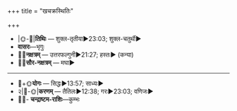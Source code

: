 +++
title = "खचक्रस्थितिः"

+++
- |🌞-🌛|**तिथिः** — शुक्ल-तृतीया►23:03; शुक्ल-चतुर्थी►  
- **वासरः**—भृगुः  
- 🌌🌛**नक्षत्रम्** — उत्तरफल्गुनी►21:27; हस्तः► (कन्या)  
- 🌌🌞**सौर-नक्षत्रम्** — मघा►  
___________________
- 🌛+🌞**योगः** — सिद्धः►13:57; साध्यः►  
- २|🌛-🌞|**करणम्** — तैतिलः►12:38; गरः►23:03; वणिजः►  
- 🌌🌛- **चन्द्राष्टम-राशिः**—कुम्भः  

